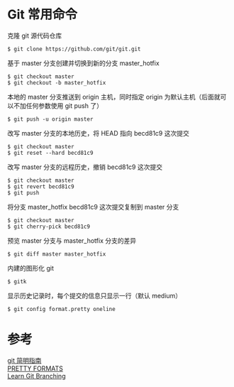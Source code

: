 # Git 常用命令

克隆 git 源代码仓库
```shell
$ git clone https://github.com/git/git.git
```

基于 master 分支创建并切换到新的分支 master_hotfix
```shell
$ git checkout master
$ git checkout -b master_hotfix
```

本地的 master 分支推送到 origin 主机，同时指定 origin 为默认主机（后面就可以不加任何参数使用 git push 了）
```shell
$ git push -u origin master
```

改写 master 分支的本地历史，将 HEAD 指向 becd81c9 这次提交
```shell
$ git checkout master
$ git reset --hard becd81c9
```

改写 master 分支的远程历史，撤销 becd81c9 这次提交
```shell
$ git checkout master
$ git revert becd81c9
$ git push
```

将分支 master_hotfix becd81c9 这次提交复制到 master 分支
```shell
$ git checkout master
$ git cherry-pick becd81c9
```

预览 master 分支与 master_hotfix 分支的差异
```shell
$ git diff master master_hotfix
```

内建的图形化 git
```shell
$ gitk
```

显示历史记录时，每个提交的信息只显示一行（默认 medium）
```shell
$ git config format.pretty oneline
```

# 参考
[git 简明指南](https://www.runoob.com/manual/git-guide/)<br>
[PRETTY FORMATS](https://git-scm.com/docs/pretty-formats/2.11.4)<br>
[Learn Git Branching](https://learngitbranching.js.org/)
